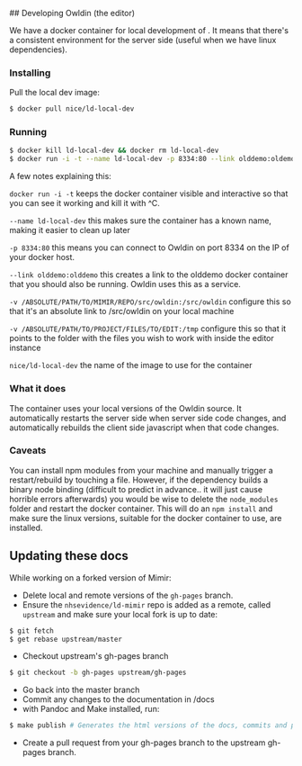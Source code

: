 ## Developing Owldin (the editor)

We have a docker container for local development of . It means that there's a consistent environment for the server side (useful when we have linux dependencies).

### Installing

Pull the local dev image:

~~~sh
$ docker pull nice/ld-local-dev
~~~

### Running

~~~sh
$ docker kill ld-local-dev && docker rm ld-local-dev
$ docker run -i -t --name ld-local-dev -p 8334:80 --link olddemo:oldemo -v /ABSOLUTE/PATH/TO/MIMIR/REPO/src/owldin:/src/owldin -v /ABSOLUTE/PATH/TO/PROJECT/FILES/TO/EDIT:/tmp nice/ld-local-dev
~~~

A few notes explaining this: 

`docker run -i -t` keeps the docker container visible and interactive so that you can see it working and kill it with ^C. 

`--name ld-local-dev` this makes sure the container has a known name, making it easier to clean up later

`-p 8334:80` this means you can connect to Owldin on port 8334 on the IP of your docker host. 

`--link olddemo:olddemo` this creates a link to the olddemo docker container that you should also be running. Owldin uses this as a service.

`-v /ABSOLUTE/PATH/TO/MIMIR/REPO/src/owldin:/src/owldin` configure this so that it's an absolute link to /src/owldin on your local machine

`-v /ABSOLUTE/PATH/TO/PROJECT/FILES/TO/EDIT:/tmp` configure this so that it points to the folder with the files you wish to work with inside the editor instance

`nice/ld-local-dev` the name of the image to use for the container

### What it does

The container uses your local versions of the Owldin source. It automatically restarts the server side when server side code changes, and automatically rebuilds the client side javascript when that code changes. 

### Caveats

You can install npm modules from your machine and manually trigger a restart/rebuild by touching a file. However, if the dependency builds a binary node binding (difficult to predict in advance.. it will just cause horrible errors afterwards) you would be wise to delete the `node_modules` folder and restart the docker container. This will do an `npm install` and make sure the linux versions, suitable for the docker container to use, are installed.

## Updating these docs

While working on a forked version of Mimir:

  - Delete local and remote versions of the `gh-pages` branch.
  - Ensure the `nhsevidence/ld-mimir` repo is added as a remote, called `upstream` and make sure your local fork is up to date:

~~~sh
$ git fetch
$ get rebase upstream/master
~~~

  - Checkout upstream's gh-pages branch

~~~sh
$ git checkout -b gh-pages upstream/gh-pages
~~~

  - Go back into the master branch
  - Commit any changes to the documentation in /docs
  - with Pandoc and Make installed, run:

~~~sh
$ make publish # Generates the html versions of the docs, commits and pushes the gh-pages branch
~~~

  - Create a pull request from your gh-pages branch to the upstream gh-pages branch.

  

